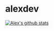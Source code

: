 # alexdev

[![Alex's github stats](https://github-readme-stats.vercel.app/api?username=alxdelgado)](https://github.com/anuraghazra/github-readme-stats)
